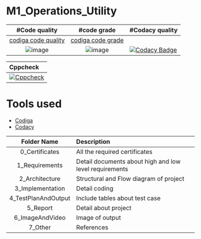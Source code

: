 # M1_Operations_Utility
|    #Code quality                                                                                              | #code grade           |   #Codacy quality 
|:-------------------------------------------------------------------------------------------------------------:|:---------------------:|:-----------
|[codiga code quality](https://api.codiga.io/project/30991/score/svg)                                           |[codiga code grade](https://api.codiga.io/project/30991/status/svg)                                                                                        |
| ![image](https://user-images.githubusercontent.com/98872208/153566436-03caf330-b26c-42e2-8a2c-57000408a013.png)|![image](https://user-images.githubusercontent.com/98872208/153566501-daac15ef-b2ed-412a-8699-1379653ddfba.png)                                               |[![Codacy Badge](https://app.codacy.com/project/badge/Grade/c2d6922eb0b549f2bb310c339e63f73e)](https://www.codacy.com/gh/sumeet2908/M1_Operations_Utility/dashboard?utm_source=github.com&amp;utm_medium=referral&amp;utm_content=sumeet2908/M1_Operations_Utility&amp;utm_campaign=Badge_Grade)

| Cppcheck                                                       
|:--------------------------------------------------------------
|[![Cppcheck](https://github.com/sumeet2908/M1_Operations_Utility/actions/workflows/static_check.yml/badge.svg)](https://github.com/sumeet2908/M1_Operations_Utility/actions/workflows/static_check.yml)


# Tools used

* [Codiga](https://app.codiga.io/home)
* [Codacy](https://app.codacy.com/gh/sumeet2908/M1_Operations_Utility/dashboard?branch=main)


| Folder Name          | Description
|:--------------------:|:--------------------------
| 0_Certificates       | All the required certificates
  1_Requirements       |   Detail documents about high and low level requirements
  2_Architecture       |  Structural and Flow  diagram of project
  3_Implementation     |  Detail coding
  4_TestPlanAndOutput  |  Include tables about test case
  5_Report             |  Detail about project
  6_ImageAndVideo      |  Image of output
  7_Other              |   References
  
